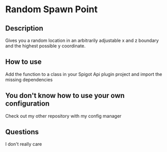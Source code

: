 # Random Spawn Point

## Description
Gives you a random location in an arbitrarily adjustable x and z boundary and the highest possible y coordinate.

## How to use
Add the function to a class in your Spigot Api plugin project and import the missing dependencies

## You don't know how to use your own configuration
Check out my other repository with my config manager

## Questions
I don't really care


